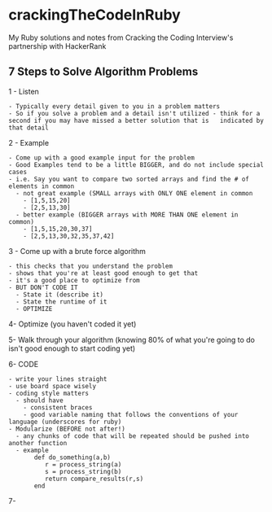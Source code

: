 # crackingTheCodeInRuby
My Ruby solutions and notes from Cracking the Coding Interview's partnership with HackerRank

## 7 Steps to Solve Algorithm Problems
1 - Listen
  
    - Typically every detail given to you in a problem matters
    - So if you solve a problem and a detail isn't utilized - think for a second if you may have missed a better solution that is   indicated by that detail
    
2 - Example
  
    - Come up with a good example input for the problem
    - Good Examples tend to be a little BIGGER, and do not include special cases
    - i.e. Say you want to compare two sorted arrays and find the # of elements in common
      - not great example (SMALL arrays with ONLY ONE element in common
        - [1,5,15,20]
        - [2,5,13,30]
      - better example (BIGGER arrays with MORE THAN ONE element in common)
        - [1,5,15,20,30,37]
        - [2,5,13,30,32,35,37,42]
    
3 - Come up with a brute force algorithm
  
    - this checks that you understand the problem
    - shows that you're at least good enough to get that
    - it's a good place to optimize from
    - BUT DON'T CODE IT
      - State it (describe it)
      - State the runtime of it
      - OPTIMIZE
      
4- Optimize (you haven't coded it yet)
  
5- Walk through your algorithm (knowing 80% of what you're going to do isn't good enough to start coding yet)
  
6- CODE
  
    - write your lines straight
    - use board space wisely
    - coding style matters
      - should have
        - consistent braces
        - good variable naming that follows the conventions of your language (underscores for ruby)
    - Modularize (BEFORE not after!)
      - any chunks of code that will be repeated should be pushed into another function
      - example
           def do_something(a,b)
              r = process_string(a)
              s = process_string(b)
              return compare_results(r,s)
           end 
           
      
7-
